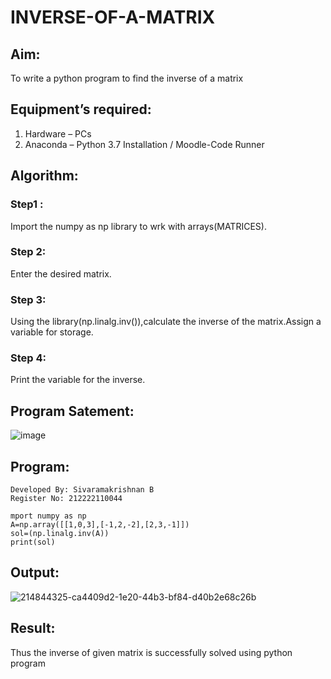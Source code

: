 # INVERSE-OF-A-MATRIX

## Aim:
To write a python program to find the inverse of a matrix

## Equipment’s required:
1. 	Hardware – PCs 
2. 	Anaconda – Python 3.7 Installation / Moodle-Code Runner 

## Algorithm:
### Step1 : 
Import the numpy as np library to wrk with arrays(MATRICES).

### Step 2: 
Enter the desired matrix.

### Step 3: 
Using the library(np.linalg.inv()),calculate the inverse of the matrix.Assign a variable for storage.

### Step 4: 
Print the variable for the inverse.

## Program Satement: 
![image](https://github.com/SivaramakrishnanBaskar/INVERSE-OF-A-MATRIX/assets/119476322/85b4d36e-40d0-4362-b8c8-07087bfc4054)

## Program:
```
Developed By: Sivaramakrishnan B
Register No: 212222110044

mport numpy as np
A=np.array([[1,0,3],[-1,2,-2],[2,3,-1]])
sol=(np.linalg.inv(A))
print(sol)
```
## Output:
![214844325-ca4409d2-1e20-44b3-bf84-d40b2e68c26b](https://github.com/SivaramakrishnanBaskar/INVERSE-OF-A-MATRIX/assets/119476322/a5efc28d-9302-4e8e-84c7-08b9c9819134)

## Result:
Thus the inverse of given matrix is successfully solved using python program

